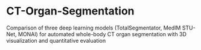 # CT-Organ-Segmentation
Comparison of three deep learning models (TotalSegmentator, MedIM STU-Net, MONAI) for automated whole-body CT organ segmentation with 3D visualization and quantitative evaluation
